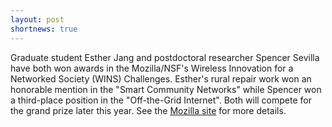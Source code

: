 ```yaml
---
layout: post
shortnews: true
---
```


Graduate student Esther Jang and postdoctoral researcher Spencer Sevilla have both won awards in the Mozilla/NSF's Wireless Innovation for a Networked Society (WINS) Challenges. Esther's rural repair work won an honorable mention in the "Smart Community Networks" while Spencer won a third-place position in the "Off-the-Grid Internet". Both will compete for the grand prize later this year. See the [Mozilla site](https://wirelesschallenge.mozilla.org/#winners-1) for more details. 
